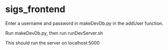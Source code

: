 # sigs_frontend

Enter a username and password in makeDevDb.py in the addUser function.

Run makeDevDb.py, then run runDevServer.sh

This should run the server on localhost:5000

